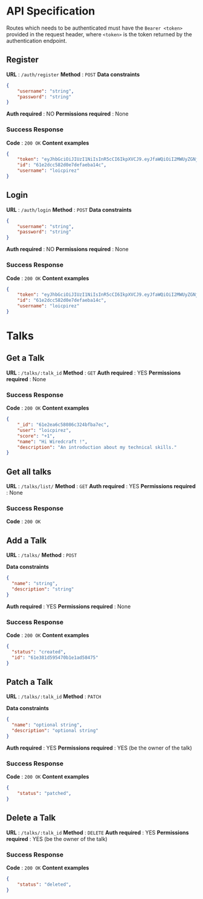 # API Specification

Routes which needs to be authenticated must have the `Bearer <token>` provided in the request header, where `<token>` is the token returned by the authentication endpoint.

## Register
**URL** : `/auth/register`
**Method** : `POST`
**Data constraints**
```json
{
    "username": "string",
    "password": "string"
}
```
**Auth required** : NO
**Permissions required** : None
### Success Response
**Code** : `200 OK`
**Content examples**
```json
{
    "token": "eyJhbGciOiJIUzI1NiIsInR5cCI6IkpXVCJ9.eyJfaWQiOiI2MWUyZGNjNTgyZDBlN2RlZmFlYmExNGMiLCJyb2xlIjoidXNlciIsInVzZXJuYW1lIjoibG9pY3BpcmV6IiwiZXhwIjoxNjQ3NzQ4MzU4LjE2MSwiaWF0IjoxNjQyNTY0MzU4fQ.JpmvSS65Dbrd3S5w2EM5iAUPybkqygwuWZuIs0lIgpM",
    "id": "61e2dcc582d0e7defaeba14c",
    "username": "loicpirez"
}
```

## Login
**URL** : `/auth/login`
**Method** : `POST`
**Data constraints**
```json
{
    "username": "string",
    "password": "string"
}
```
**Auth required** : NO
**Permissions required** : None
### Success Response
**Code** : `200 OK`
**Content examples**
```json
{
    "token": "eyJhbGciOiJIUzI1NiIsInR5cCI6IkpXVCJ9.eyJfaWQiOiI2MWUyZGNjNTgyZDBlN2RlZmFlYmExNGMiLCJyb2xlIjoidXNlciIsInVzZXJuYW1lIjoibG9pY3BpcmV6IiwiZXhwIjoxNjQ3NzQ4MzU4LjE2MSwiaWF0IjoxNjQyNTY0MzU4fQ.JpmvSS65Dbrd3S5w2EM5iAUPybkqygwuWZuIs0lIgpM",
    "id": "61e2dcc582d0e7defaeba14c",
    "username": "loicpirez"
}
```

# Talks
## Get a Talk
**URL** : `/talks/:talk_id`
**Method** : `GET`
**Auth required** : YES
**Permissions required** : None
### Success Response
**Code** : `200 OK`
**Content examples**
```json
{
    "_id": "61e2ea6c58086c324bfba7ec",
    "user": "loicpirez",
    "score": "+1",
    "name": "Hi Wiredcraft !",
    "description": "An introduction about my technical skills."
}
```

## Get all talks
**URL** : `/talks/list/`
**Method** : `GET`
**Auth required** : YES
**Permissions required** : None
### Success Response
**Code** : `200 OK`
  
## Add a Talk
  **URL** : `/talks/`
  **Method** : `POST`
  
  **Data constraints**
  ```json
{
    "name": "string",
    "description": "string"
}
```
  
  **Auth required** : YES
  **Permissions required** : None
  ### Success Response
  **Code** : `200 OK`
  **Content examples**
  ```json
{
    "status": "created",
    "id": "61e381d595470b1e1ad58475"
}
```

## Patch a Talk
**URL** : `/talks/:talk_id`
**Method** : `PATCH`
  
  **Data constraints**
  ```json
{
    "name": "optional string",
    "description": "optional string"
}
```
**Auth required** : YES
**Permissions required** : YES (be the owner of the talk)
### Success Response
**Code** : `200 OK`
**Content examples**
```json
{
    "status": "patched",
}
```

## Delete a Talk
**URL** : `/talks/:talk_id`
**Method** : `DELETE`
**Auth required** : YES
**Permissions required** : YES (be the owner of the talk)
### Success Response
**Code** : `200 OK`
**Content examples**
```json
{
    "status": "deleted",
}
```